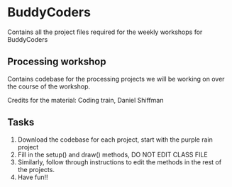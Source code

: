 # BuddyCoders
Contains all the project files required for the weekly workshops for BuddyCoders

## Processing workshop
Contains codebase for the processing projects we will be working on over the course of the workshop.

Credits for the material: Coding train, Daniel Shiffman

## Tasks
1. Download the codebase for each project, start with the purple rain project
2. Fill in the setup() and draw() methods, DO NOT EDIT CLASS FILE
3. Similarly, follow through instructions to edit the methods in the rest of the projects.
4. Have fun!!
